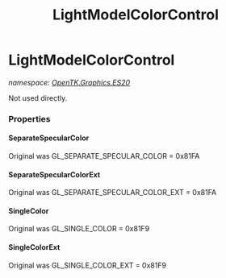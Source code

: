 ﻿---
title: LightModelColorControl
---

# LightModelColorControl
_namespace: [OpenTK.Graphics.ES20](N-OpenTK.Graphics.ES20.html)_

Not used directly.



### Properties

#### SeparateSpecularColor
Original was GL_SEPARATE_SPECULAR_COLOR = 0x81FA
#### SeparateSpecularColorExt
Original was GL_SEPARATE_SPECULAR_COLOR_EXT = 0x81FA
#### SingleColor
Original was GL_SINGLE_COLOR = 0x81F9
#### SingleColorExt
Original was GL_SINGLE_COLOR_EXT = 0x81F9

